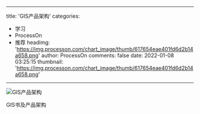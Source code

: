 
---
title: 'GIS产品架构'
categories: 
 - 学习
 - ProcessOn
 - 推荐
headimg: 'https://img.processon.com/chart_image/thumb/617654eae401fd6d2b14a658.png'
author: ProcessOn
comments: false
date: 2022-01-08 03:25:15
thumbnail: 'https://img.processon.com/chart_image/thumb/617654eae401fd6d2b14a658.png'
---

<div>   
<img class="thumb" alt="GIS产品架构" src="https://img.processon.com/chart_image/thumb/617654eae401fd6d2b14a658.png" referrerpolicy="no-referrer">
<p>GIS书及产品架构
</p>  
</div>
            